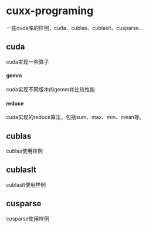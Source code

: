 # cuxx-programing

一些cuda库的样例，cuda、cublas、cublaslt、cusparse...

## cuda

cuda实现一些算子

#### gemm

cuda实现不同版本的gemm并比较性能

#### reduce

cuda实现的reduce算法，包括sum、max、min、mean等。

## cublas

cublas使用样例

## cublaslt

cublaslt使用样例

## cusparse

cusparse使用样例
